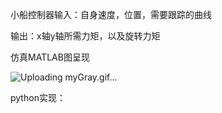 小船控制器输入：自身速度，位置，需要跟踪的曲线

输出：x轴y轴所需力矩，以及旋转力矩

仿真MATLAB图呈现



![Uploading myGray.gif…]()


python实现：


